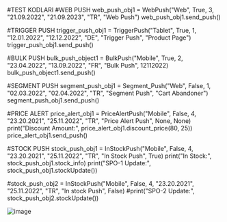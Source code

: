 #TEST KODLARI
#WEB PUSH
web_push_obj1 = WebPush("Web", True, 3, "21.09.2022", "21.09.2023", "TR", "Web Push")
web_push_obj1.send_push()

#TRIGGER PUSH
trigger_push_obj1 = TriggerPush("Tablet", True, 1, "12.01.2022", "12.12.2022", "DE", "Trigger Push", "Product Page")
trigger_push_obj1.send_push()

#BULK PUSH
bulk_push_object1 = BulkPush("Mobile", True, 2, "23.04.2022", "13.09.2022", "FR", "Bulk Push", 12112022)
bulk_push_object1.send_push()

#SEGMENT PUSH
segment_push_obj1 = Segment_Push("Web", False, 1, "02.03.2022", "02.04.2022", "TR", "Segment Push", "Cart Abandoner")
segment_push_obj1.send_push()

#PRICE ALERT
price_alert_obj1 = PriceAlertPush("Mobile", False, 4, "23.20.2021", "25.11.2022", "TR", "Price Alert Push", None, None)
print("Discount Amount:", price_alert_obj1.discount_price(80, 25))
price_alert_obj1.send_push()

#STOCK PUSH
stock_push_obj1 = InStockPush("Mobile", False, 4, "23.20.2021", "25.11.2022", "TR", "In Stock Push", True)
print("In Stock:", stock_push_obj1.stock_info)
print("SPO-1 Update:", stock_push_obj1.stockUpdate())

#stock_push_obj2 = InStockPush("Mobile", False, 4, "23.20.2021", "25.11.2022", "TR", "In stock Push", False)
#print("SPO-2 Update:", stock_push_obj2.stockUpdate())

![image](https://user-images.githubusercontent.com/71087556/193903405-6419df80-e73e-4596-9ca8-1e29120f90cc.png)

